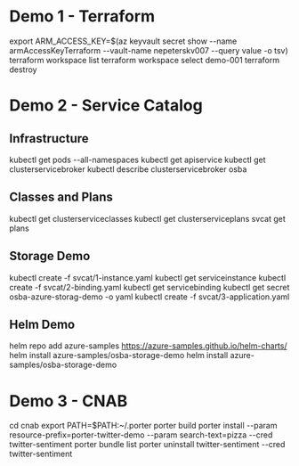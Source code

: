 # Demo 1 - Terraform
export ARM_ACCESS_KEY=$(az keyvault secret show --name armAccessKeyTerraform --vault-name nepeterskv007 --query value -o tsv)
terraform workspace list
terraform workspace select demo-001
terraform destroy

# Demo 2 - Service Catalog
## Infrastructure
kubectl get pods --all-namespaces
kubectl get apiservice
kubectl get clusterservicebroker
kubectl describe clusterservicebroker osba

## Classes and Plans
kubectl get clusterserviceclasses
kubectl get clusterserviceplans
svcat get plans

## Storage Demo
kubectl create -f svcat/1-instance.yaml
kubectl get serviceinstance
kubectl create -f svcat/2-binding.yaml
kubectl get servicebinding
kubectl get secret osba-azure-storag-demo -o yaml
kubectl create -f svcat/3-application.yaml

## Helm Demo
helm repo add azure-samples https://azure-samples.github.io/helm-charts/
helm install azure-samples/osba-storage-demo
helm install azure-samples/osba-storage-demo

# Demo 3 -  CNAB
cd cnab
export PATH=$PATH:~/.porter
porter build
porter install --param resource-prefix=porter-twitter-demo --param search-text=pizza --cred twitter-sentiment
porter bundle list
porter uninstall twitter-sentiment --cred twitter-sentiment